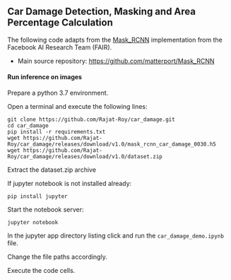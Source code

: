 ## **Car Damage Detection, Masking and Area Percentage Calculation**

The following code adapts from the [Mask_RCNN](https://arxiv.org/abs/1703.06870) implementation from the Facebook AI Research Team (FAIR).

*    Main source repository: https://github.com/matterport/Mask_RCNN

#### Run inference on images
Prepare a python 3.7 environment.

Open a terminal and execute the following lines:
```
git clone https://github.com/Rajat-Roy/car_damage.git
cd car_damage
pip install -r requirements.txt
wget https://github.com/Rajat-Roy/car_damage/releases/download/v1.0/mask_rcnn_car_damage_0030.h5
wget https://github.com/Rajat-Roy/car_damage/releases/download/v1.0/dataset.zip
```
Extract the dataset.zip archive

If jupyter notebook is not installed already:
```
pip install jupyter
```
Start the notebook server:
```
jupyter notebook
```
In the jupyter app directory listing click and run the `car_damage_demo.ipynb` file.

Change the file paths accordingly.

Execute the code cells.
